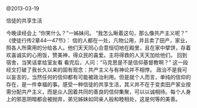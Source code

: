 
@2013-03-19


信徒的共享生活

今晚读经会上
        “你笑什么？”一姊妹问。
        “我怎么瞅着这句，那么像共产主义呢？”
        《使徒行传2章44—47节》：
        信的人都在一处，凡物公用，并且卖了田产，家业，照各人所需用的分给各人。他们天天同心合意恒切地在殿里，且在家中擘饼，存着欢喜诚实的心用饭，赞美神，得众民的喜爱。主将得救的人天天加给他们。
         回到宿舍，当笑话拿给室友看
        看完后，人问：“马克思是不是信仰基督教啊？”
         这一段经文打破了我长久以来的固有观念：共产主义与有神论并不相悖。
        政治不是我可以妄言的，当然任何的信仰都有可能被政治利用。但是就个人而言，单纯的信仰的存在，是一件幸福的事。感受一种信徒的共享生活，其义并不在于变卖田产家业按需分配共产主义，而是众人因着共同的善良的信仰集聚，可以以诚相待。每个人身上的邪恶阴暗都会被抛弃，弟兄姊妹如同亲人般和睦相处，这是何等的美善。
